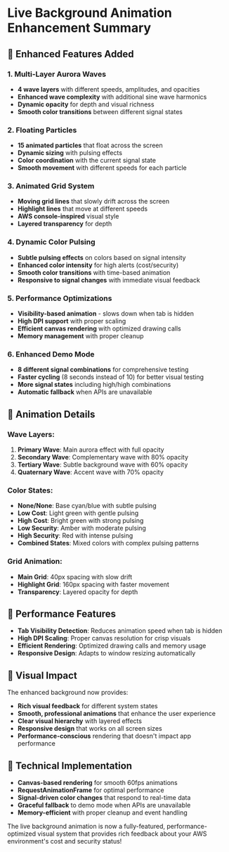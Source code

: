 # Live Background Animation Enhancement Summary

## 🎨 **Enhanced Features Added**

### 1. **Multi-Layer Aurora Waves**
- **4 wave layers** with different speeds, amplitudes, and opacities
- **Enhanced wave complexity** with additional sine wave harmonics
- **Dynamic opacity** for depth and visual richness
- **Smooth color transitions** between different signal states

### 2. **Floating Particles**
- **15 animated particles** that float across the screen
- **Dynamic sizing** with pulsing effects
- **Color coordination** with the current signal state
- **Smooth movement** with different speeds for each particle

### 3. **Animated Grid System**
- **Moving grid lines** that slowly drift across the screen
- **Highlight lines** that move at different speeds
- **AWS console-inspired** visual style
- **Layered transparency** for depth

### 4. **Dynamic Color Pulsing**
- **Subtle pulsing effects** on colors based on signal intensity
- **Enhanced color intensity** for high alerts (cost/security)
- **Smooth color transitions** with time-based animation
- **Responsive to signal changes** with immediate visual feedback

### 5. **Performance Optimizations**
- **Visibility-based animation** - slows down when tab is hidden
- **High DPI support** with proper scaling
- **Efficient canvas rendering** with optimized drawing calls
- **Memory management** with proper cleanup

### 6. **Enhanced Demo Mode**
- **8 different signal combinations** for comprehensive testing
- **Faster cycling** (8 seconds instead of 10) for better visual testing
- **More signal states** including high/high combinations
- **Automatic fallback** when APIs are unavailable

## 🌊 **Animation Details**

### Wave Layers:
1. **Primary Wave**: Main aurora effect with full opacity
2. **Secondary Wave**: Complementary wave with 80% opacity
3. **Tertiary Wave**: Subtle background wave with 60% opacity
4. **Quaternary Wave**: Accent wave with 70% opacity

### Color States:
- **None/None**: Base cyan/blue with subtle pulsing
- **Low Cost**: Light green with gentle pulsing
- **High Cost**: Bright green with strong pulsing
- **Low Security**: Amber with moderate pulsing
- **High Security**: Red with intense pulsing
- **Combined States**: Mixed colors with complex pulsing patterns

### Grid Animation:
- **Main Grid**: 40px spacing with slow drift
- **Highlight Grid**: 160px spacing with faster movement
- **Transparency**: Layered opacity for depth

## 🚀 **Performance Features**

- **Tab Visibility Detection**: Reduces animation speed when tab is hidden
- **High DPI Scaling**: Proper canvas resolution for crisp visuals
- **Efficient Rendering**: Optimized drawing calls and memory usage
- **Responsive Design**: Adapts to window resizing automatically

## 🎯 **Visual Impact**

The enhanced background now provides:
- **Rich visual feedback** for different system states
- **Smooth, professional animations** that enhance the user experience
- **Clear visual hierarchy** with layered effects
- **Responsive design** that works on all screen sizes
- **Performance-conscious** rendering that doesn't impact app performance

## 🔧 **Technical Implementation**

- **Canvas-based rendering** for smooth 60fps animations
- **RequestAnimationFrame** for optimal performance
- **Signal-driven color changes** that respond to real-time data
- **Graceful fallback** to demo mode when APIs are unavailable
- **Memory-efficient** with proper cleanup and event handling

The live background animation is now a fully-featured, performance-optimized visual system that provides rich feedback about your AWS environment's cost and security status!







